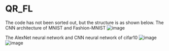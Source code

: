 # QR_FL
The code has not been sorted out, but the structure is as shown below.
The CNN architecture of MNIST and Fashion-MNIST
![image](https://user-images.githubusercontent.com/84163763/118209928-27c43500-b49c-11eb-9d3d-84e1c0cdfa8f.png)

The AlexNet neural network and CNN neural network of cifar10
![image](https://user-images.githubusercontent.com/84163763/118210144-9d300580-b49c-11eb-87e8-f4bab111aa41.png)
![image](https://user-images.githubusercontent.com/84163763/118210291-ea13dc00-b49c-11eb-8a15-fa49fec48212.png)

